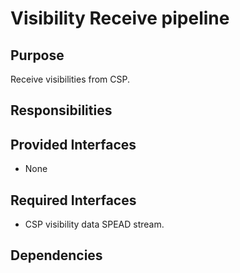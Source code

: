 # Visibility Receive pipeline 

## Purpose

Receive visibilities from CSP.

## Responsibilities

## Provided Interfaces

- None

## Required Interfaces

- CSP visibility data SPEAD stream.

## Dependencies
